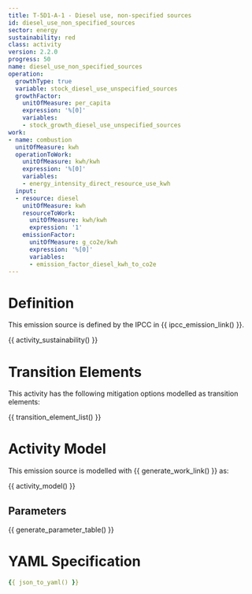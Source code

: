```yaml
---
title: T-5D1-A-1 - Diesel use, non-specified sources
id: diesel_use_non_specified_sources
sector: energy
sustainability: red
class: activity
version: 2.2.0
progress: 50
name: diesel_use_non_specified_sources
operation:
  growthType: true
  variable: stock_diesel_use_unspecified_sources
  growthFactor:
    unitOfMeasure: per_capita
    expression: '%[0]'
    variables:
    - stock_growth_diesel_use_unspecified_sources
work:
- name: combustion
  unitOfMeasure: kwh
  operationToWork:
    unitOfMeasure: kwh/kwh
    expression: '%[0]'
    variables:
    - energy_intensity_direct_resource_use_kwh
  input:
  - resource: diesel
    unitOfMeasure: kwh
    resourceToWork:
      unitOfMeasure: kwh/kwh
      expression: '1'
    emissionFactor:
      unitOfMeasure: g_co2e/kwh
      expression: '%[0]'
      variables:
      - emission_factor_diesel_kwh_to_co2e
---
```

# Definition
This emission source is defined by the IPCC in {{ ipcc_emission_link() }}.


{{ activity_sustainability() }}

# Transition Elements

This activity has the following mitigation options modelled as transition elements:

{{ transition_element_list() }}

# Activity Model
This emission source is modelled with {{ generate_work_link() }} as:

{{ activity_model() }}

## Parameters

{{ generate_parameter_table() }}

# YAML Specification

```yaml
{{ json_to_yaml() }}
```